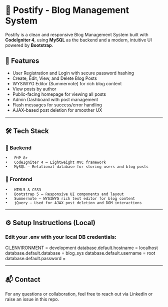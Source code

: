# 📝 Postify - Blog Management System

Postify is a clean and responsive Blog Management System built with **CodeIgniter 4**, 
using **MySQL** as the backend and a modern, intuitive UI powered by **Bootstrap**.

## 🚀 Features

- User Registration and Login with secure password hashing
- Create, Edit, View, and Delete Blog Posts
- WYSIWYG Editor (Summernote) for rich blog content
- View posts by author
- Public-facing homepage for viewing all posts
- Admin Dashboard with post management
- Flash messages for success/error handling
- AJAX-based post deletion for smoother UX

---

## 🛠️ Tech Stack

### 🔧 Backend
	•	PHP 8+
	•	CodeIgniter 4 – Lightweight MVC framework
	•	MySQL – Relational database for storing users and blog posts

### 🎨 Frontend
	•	HTML5 & CSS3
	•	Bootstrap 5 – Responsive UI components and layout
	•	Summernote – WYSIWYG rich text editor for blog content
	•	jQuery – Used for AJAX post deletion and DOM interactions

---

## ⚙️ Setup Instructions (Local)

### Edit your .env with your local DB credentials:

CI_ENVIRONMENT = development
database.default.hostname = localhost
database.default.database = blog_sys
database.default.username = root
database.default.password = 

---

## 📬 Contact

For any questions or collaboration, feel free to reach out via LinkedIn or raise an issue in this repo.

